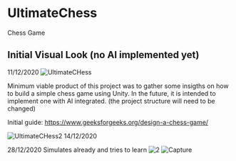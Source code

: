 # UltimateChess
Chess Game 

## Initial Visual Look (no AI implemented yet) 
11/12/2020
![UltimateCHess](https://user-images.githubusercontent.com/44201826/101942929-343d1c80-3be2-11eb-8822-d3be842d4c07.PNG)

Minimum viable product of this project was to gather some insigths on how to build a simple chess game using Unity. 
In the future, it is intended to implement one with AI integrated. (the project structure will need to be changed)

Initial guide:
https://www.geeksforgeeks.org/design-a-chess-game/

![UltimateCHess2](https://user-images.githubusercontent.com/44201826/102122430-5e3e4b00-3e3d-11eb-9814-3c8ebdeb32f3.PNG)
14/12/2020


28/12/2020
Simulates already and tries to learn
![2](https://user-images.githubusercontent.com/44201826/103246378-2c5bd700-495b-11eb-98c7-cc71dfbbfbb0.PNG)
![Capture](https://user-images.githubusercontent.com/44201826/103246341-0df5db80-495b-11eb-864b-2fa791b5086f.PNG)


